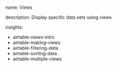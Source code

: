 name: Views

description: Display specific data sets using views.

insights:
  - airtable-views-intro
  - airtable-making-views
  - airtable-filtering-data
  - airtable-sorting-data
  - airtable-multiple-views